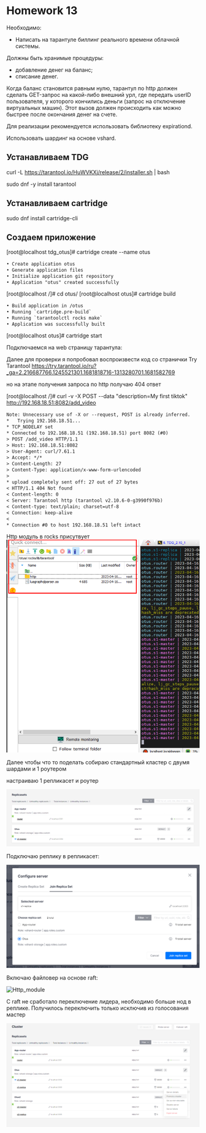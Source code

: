 # Homework 13

Необходимо:

- Написать на тарантуле биллинг реального времени облачной системы. 

Должны быть хранимые процедуры:
 - добавление денег на баланс;
 - списание денег.

Когда баланс становится равным нулю, тарантул по http должен сделать GET-запрос на какой-либо внешний урл, где передать userID пользователя, у которого кончились деньги (запрос на отключение виртуальных машин). Этот вызов должен происходить как можно быстрее после окончания денег на счете.

Для реализации рекомендуется использовать библиотеку expirationd.

Использовать шардинг на основе vshard.


## Устанавливаем TDG

curl -L https://tarantool.io/HuWVKXj/release/2/installer.sh | bash

sudo dnf -y install tarantool

## Устанавливаем cartridge

sudo dnf install cartridge-cli

## Создаем приложение

[root@localhost tdg_otus]# cartridge create --name otus

    • Create application otus
    • Generate application files
    • Initialize application git repository
    • Application "otus" created successfully

[root@localhost /]# cd otus/
[root@localhost otus]# cartridge build

    • Build application in /otus
    • Running `cartridge.pre-build`
    • Running `tarantoolctl rocks make`
    • Application was successfully built

[root@localhost otus]# cartridge start

Подключаемся на web страницу тарантула:

Далее для проверки я попробовал воспроизвести код со странички Try Tarantool https://try.tarantool.io/ru?_ga=2.216687766.1245521301.1681818716-1313280701.1681582769

но на этапе получения запроса по http получаю 404 ответ

[root@localhost /]# curl -v -X POST --data "description=My first tiktok" http://192.168.18.51:8082/add_video                                            

    Note: Unnecessary use of -X or --request, POST is already inferred.
    *   Trying 192.168.18.51...
    * TCP_NODELAY set
    * Connected to 192.168.18.51 (192.168.18.51) port 8082 (#0)
    > POST /add_video HTTP/1.1
    > Host: 192.168.18.51:8082
    > User-Agent: curl/7.61.1
    > Accept: */*
    > Content-Length: 27
    > Content-Type: application/x-www-form-urlencoded
    >
    * upload completely sent off: 27 out of 27 bytes
    < HTTP/1.1 404 Not found
    < Content-length: 0
    < Server: Tarantool http (tarantool v2.10.6-0-g3990f976b)
    < Content-type: text/plain; charset=utf-8
    < Connection: keep-alive
    <
    * Connection #0 to host 192.168.18.51 left intact

Http модуль в rocks присутвует
 ![Http_module](https://github.com/Slawell/Otus-Homework/blob/main/Homework/home13_TDG/http_module.png)   

Далее чтобы что то поделать собираю стандартный кластер с двумя шардами и 1 роутером

настраиваю 1 репликасет и роутер

![Http_module](https://github.com/Slawell/Otus-Homework/blob/main/Homework/home13_TDG/1storage_1shard.png)   

Подключаю реплику в репликасет:

![Http_module](https://github.com/Slawell/Otus-Homework/blob/main/Homework/home13_TDG/join%20replicaset.png)  

Включаю файловер на основе raft:

![Http_module](hhttps://github.com/Slawell/Otus-Homework/blob/main/Homework/home13_TDG/Failover.png)  

C raft не сработало переключение лидера, необходимо больше нод в реплике. Получилось переключить только исключив из голосования мастер

![Http_module](https://github.com/Slawell/Otus-Homework/blob/main/Homework/home13_TDG/Promote%20leader.png)








